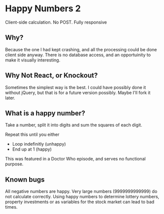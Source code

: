 # Happy Numbers 2
Client-side calculation. No POST. Fully responsive

## Why?
Because the one I had kept crashing, and all the processing could be done client side anyway. There is no database access, and an opportuinity to make it visually interesting.

## Why Not React, or Knockout?
Sometimes the simplest way is the best. I could have possibly done it without jQuery, but that is for a future version possibly. Maybe I'll fork it later.

## What is a happy number?
Take a number, split it into digits and sum the squares of each digit.

Repeat this until you either

* Loop indefinitly (unhappy)
* End up at 1 (happy)

This was featured in a Doctor Who episode, and serves no functional purpose.

## Known bugs

All negative numbers are happy.
Very large numbers (9999999999999) do not calculate correctly.
Using happy numbers to determine lottery numbers, property investments or as variables for the stock market can lead to bad times.
